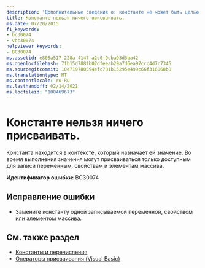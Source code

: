 ```yaml
---
description: 'Дополнительные сведения о: константе не может быть целью назначения'
title: Константе нельзя ничего присваивать.
ms.date: 07/20/2015
f1_keywords:
- bc30074
- vbc30074
helpviewer_keywords:
- BC30074
ms.assetid: e805a517-228a-4147-a2c0-9dba93d3ba42
ms.openlocfilehash: 7fb15d788fb02dfeeab29a7d6ea97ccc4d7c7345
ms.sourcegitcommit: 10e719780594efc781b15295e499c66f316068b8
ms.translationtype: MT
ms.contentlocale: ru-RU
ms.lasthandoff: 02/14/2021
ms.locfileid: "100469673"
---
```

# <a name="constant-cannot-be-the-target-of-an-assignment"></a>Константе нельзя ничего присваивать.

Константа находится в контексте, который назначает ей значение. Во время выполнения значения могут присваиваться только доступным для записи переменным, свойствам и элементам массива.  
  
 **Идентификатор ошибки:** BC30074  
  
## <a name="to-correct-this-error"></a>Исправление ошибки  
  
- Замените константу одной записываемой переменной, свойством или элементом массива.  
  
## <a name="see-also"></a>См. также раздел

- [Константы и перечисления](../programming-guide/language-features/constants-enums/index.md)
- [Операторы присваивания (Visual Basic)](../language-reference/operators/assignment-operators.md)
